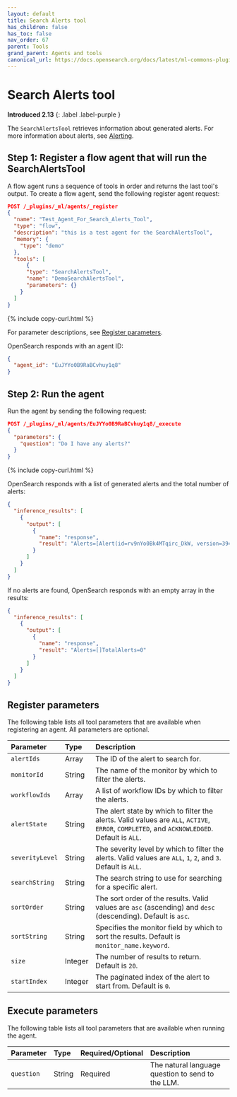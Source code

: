 ```yaml
---
layout: default
title: Search Alerts tool
has_children: false
has_toc: false
nav_order: 67
parent: Tools
grand_parent: Agents and tools
canonical_url: https://docs.opensearch.org/docs/latest/ml-commons-plugin/agents-tools/tools/search-alerts-tool/
---
```


<!-- vale off -->
# Search Alerts tool
**Introduced 2.13**
{: .label .label-purple }
<!-- vale on -->

The `SearchAlertsTool` retrieves information about generated alerts. For more information about alerts, see [Alerting]({{site.url}}{{site.baseurl}}/observing-your-data/alerting/index/).

## Step 1: Register a flow agent that will run the SearchAlertsTool

A flow agent runs a sequence of tools in order and returns the last tool's output. To create a flow agent, send the following register agent request:

```json
POST /_plugins/_ml/agents/_register
{
  "name": "Test_Agent_For_Search_Alerts_Tool",
  "type": "flow",
  "description": "this is a test agent for the SearchAlertsTool",
  "memory": {
    "type": "demo"
  },
  "tools": [
      {
      "type": "SearchAlertsTool",
      "name": "DemoSearchAlertsTool",
      "parameters": {}
    }
  ]
}
```
{% include copy-curl.html %} 

For parameter descriptions, see [Register parameters](#register-parameters).

OpenSearch responds with an agent ID:

```json
{
  "agent_id": "EuJYYo0B9RaBCvhuy1q8"
}
```

## Step 2: Run the agent

Run the agent by sending the following request:

```json
POST /_plugins/_ml/agents/EuJYYo0B9RaBCvhuy1q8/_execute
{
  "parameters": {
    "question": "Do I have any alerts?"
  }
}
```
{% include copy-curl.html %} 

OpenSearch responds with a list of generated alerts and the total number of alerts:

```json
{
  "inference_results": [
    {
      "output": [
        {
          "name": "response",
          "result": "Alerts=[Alert(id=rv9nYo0Bk4MTqirc_DkW, version=394, schemaVersion=5, monitorId=ZuJnYo0B9RaBCvhuEVux, workflowId=, workflowName=, monitorName=test-monitor-2, monitorVersion=1, monitorUser=User[name=admin, backend_roles=[admin], roles=[own_index, all_access], custom_attribute_names=[], user_requested_tenant=null], triggerId=ZeJnYo0B9RaBCvhuEVul, triggerName=t-1, findingIds=[], relatedDocIds=[], state=ACTIVE, startTime=2024-02-01T02:03:18.420Z, endTime=null, lastNotificationTime=2024-02-01T08:36:18.409Z, acknowledgedTime=null, errorMessage=null, errorHistory=[], severity=1, actionExecutionResults=[], aggregationResultBucket=null, executionId=ZuJnYo0B9RaBCvhuEVux_2024-02-01T02:03:18.404853331_51c18f2c-5923-47c3-b476-0f5a66c6319b, associatedAlertIds=[])]TotalAlerts=1"
        }
      ]
    }
  ]
}
```

If no alerts are found, OpenSearch responds with an empty array in the results:

```json
{
  "inference_results": [
    {
      "output": [
        {
          "name": "response",
          "result": "Alerts=[]TotalAlerts=0"
        }
      ]
    }
  ]
}
```

## Register parameters

The following table lists all tool parameters that are available when registering an agent. All parameters are optional.

Parameter	| Type | Description	
:--- | :--- | :---
`alertIds`	| Array	| The ID of the alert to search for.
`monitorId`	| String	| The name of the monitor by which to filter the alerts.
`workflowIds`	| Array | A list of workflow IDs by which to filter the alerts.
`alertState` |	String	| The alert state by which to filter the alerts. Valid values are `ALL`, `ACTIVE`, `ERROR`, `COMPLETED`, and `ACKNOWLEDGED`. Default is `ALL`.
`severityLevel` | String| The severity level by which to filter the alerts. Valid values are `ALL`, `1`, `2`, and `3`. Default is `ALL`.
`searchString` | String	| The search string to use for searching for a specific alert.
`sortOrder`| String | The sort order of the results. Valid values are `asc` (ascending) and `desc` (descending). Default is `asc`. 
`sortString`| String |	Specifies the monitor field by which to sort the results. Default is `monitor_name.keyword`.
`size`	| Integer |	The number of results to return. Default is `20`.
`startIndex`| Integer |	The paginated index of the alert to start from. Default is `0`.

## Execute parameters

The following table lists all tool parameters that are available when running the agent.

Parameter	| Type | Required/Optional | Description	
:--- | :--- | :--- | :---
`question` | String | Required | The natural language question to send to the LLM. 
